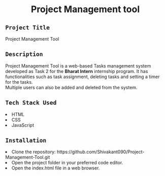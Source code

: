 <h1 align="center">
  <a href="# Project Management Tool"></a>
  Project Management tool
</h1>

## `Project Title`
Project Management Tool

## `Description`
Project Management Tool is a web-based Tasks management system developed as Task 2 for the **Bharat Intern** internship program. It has functionalities such as task assignment, deleting tasks and setting a timer for the tasks.
<br>
Multiple users can also be added and deleted from the system.
<br>
## `Tech Stack Used`
<li>HTML</li>
<li>CSS</li>
<li>JavaScript</li>

## `Installation`
<li>Clone the repository: https://github.com/Shivakant090/Project-Management-Tool.git </li>
<li>Open the project folder in your preferred code editor.</li>
<li>Open the index.html file in a web browser.</li>
